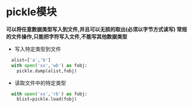 # pickle模块
**可以将任意数据类型写入到文件,并且可以无损的取出(必须以字节方式读写)
常规的文件操作,只能把字符写入文件,不能写其他数据类型**

* 写入特定类型到文件
```python
  alist=['a','b']
  with open('xx','wb') as fobj:
    pickle.dump(alist,fobj)
```
* 读取文件中的特定类型
```python
  with open('xx','rb') as fobj:
    blist=pickle.load(fobj)
```
